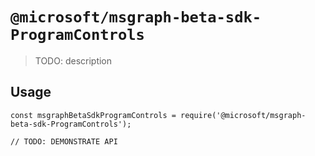 # `@microsoft/msgraph-beta-sdk-ProgramControls`

> TODO: description

## Usage

```
const msgraphBetaSdkProgramControls = require('@microsoft/msgraph-beta-sdk-ProgramControls');

// TODO: DEMONSTRATE API
```
